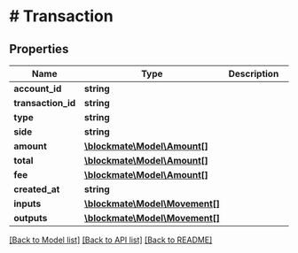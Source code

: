 # # Transaction

## Properties

Name | Type | Description | Notes
------------ | ------------- | ------------- | -------------
**account_id** | **string** |  |
**transaction_id** | **string** |  |
**type** | **string** |  |
**side** | **string** |  | [optional]
**amount** | [**\blockmate\Model\Amount[]**](Amount.md) |  |
**total** | [**\blockmate\Model\Amount[]**](Amount.md) |  |
**fee** | [**\blockmate\Model\Amount[]**](Amount.md) |  |
**created_at** | **string** |  |
**inputs** | [**\blockmate\Model\Movement[]**](Movement.md) |  |
**outputs** | [**\blockmate\Model\Movement[]**](Movement.md) |  |

[[Back to Model list]](../../README.md#models) [[Back to API list]](../../README.md#endpoints) [[Back to README]](../../README.md)
